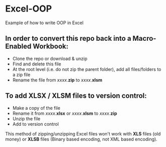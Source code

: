 # Excel-OOP
Example of how to write OOP in Excel

## In order to convert this repo back into a Macro-Enabled Workbook:
  * Clone the repo or download & unzip
  * Find and delete this file
  * At the root level (i.e. do not zip the parent folder), add all files/folders to a zip file
  * Rename the file from *xxxx*.**zip** to *xxxx*.**xlsm**

## To add XLSX / XLSM files to version control:
  * Make a copy of the file
  * Rename it from *xxxx*.**xlsx** or *xxxx*.**xlsm** to *xxxx*.**zip**
  * Unzip the file
  * Add to version control

This method of zipping/unzipping Excel files won't work with **XLS** files (old money) or **XLSB** files (Binary based encoding, not XML based encoding).
